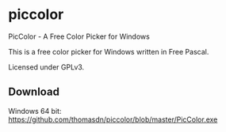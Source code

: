 # piccolor


PicColor - A Free Color Picker for Windows

This is a free color picker for Windows written in Free Pascal.

Licensed under GPLv3.

## Download
Windows 64 bit: https://github.com/thomasdn/piccolor/blob/master/PicColor.exe
